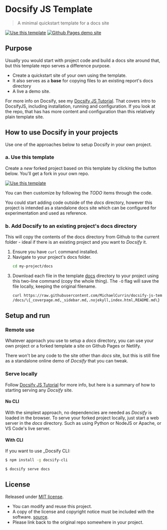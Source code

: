 # Docsify JS Template
> A minimal quickstart template for a docs site

[![Use this template](https://img.shields.io/badge/Use_this_template-green.svg?style=for-the-badge)](https://github.com/MichaelCurrin/docsify-js-template/generate)
[![Github Pages demo site](https://img.shields.io/badge/Github_Pages-Demo_site-blue.svg?style=for-the-badge)](https://michaelcurrin.github.io/docsify-js-template/#/)


## Purpose

<!-- If you are forking this template, this section can be deleted -->

Usually you would start with project code and build a docs site around that, but this template repo serves a difference purpose.

- Create a quickstart site of your own using the template.
- It also serves as a **base** for copying files to an existing report's docs directory
- A live a demo site.

For more info on Docsify, see my [Docsify JS Tutorial]. That covers intro to DocsifyJS, including installation, running and configuration. If you look at the repo, that has has more content and configuration than this relatively plain template site.

[Docsify JS Tutorial]: https://michaelcurrin.github.io/docsify-js-tutorial/#/


## How to use Docsify in your projects 

<!-- If you are forking this template, this section can be deleted -->

Use one of the approaches below to setup Docsify in your own project.

### a. Use this template

Create a _new_ forked project based on this template  by clicking the button below. You'll get a fork in your own repo.

[![Use this template](https://img.shields.io/badge/Use_this_template-green.svg)](https://github.com/MichaelCurrin/docsify-js-template/generate)

You can then customize by following the _TODO_ items through the code.

You could start adding code outside of the _docs_ directory, however this project is intended as a standalone docs site which can be configured for experimentation and used as reference.

### b. Add Docsify to an existing project's docs directory

This will copy the contents of the docs directory from Github to the current folder - ideal if there is an existing project and you want to _Docsify_ it.

1. Ensure you have `curl` command installed.
2. Navigate to your project's docs folder.
    ```sh
    cd my-project/docs
    ```
3. Download each file in the template [docs](/docs) directory to your project using this two-line command (copy the whole thing). The `-O` flag will save the file locally, keeping the original filename.
    ```sh
    curl https://raw.githubusercontent.com/MichaelCurrin/docsify-js-template/master\
    /docs/\{_coverpage.md,_sidebar.md,.nojekyll,index.html,README.md\} -O
    ```


## Setup and run

### Remote use

Whatever approach you use to setup a _docs_ directory, you can use your own project or a forked template a site on Github Pages or Netlify.

There won't be any code to the site other than _docs_ site, but this is still fine as a standalone online demo of _Docsify_ that you can tweak.


### Serve locally

Follow [Docsify JS Tutorial](https://michaelcurrin.github.io/docsify-js-tutorial/#/?id=serve-a-docsify-site-locally) for more info, but here is a summary of how to starting serving any _Docsify_ site.

#### No CLI

With the simplest approach, no dependencies are needed as _Docsify_ is loaded in the browser. To serve your forked project locally, just start a web server in the _docs_ directory. Such as using Python or NodeJS or Apache, or VS Code's live server.

#### With CLI

If you want to use _Docsify CLI:

```sh
$ npm install -g docsify-cli
```

```sh
$ docsify serve docs
```


## License

Released under [MIT license](/LICENSE).

- You can modify and reuse this project.
- A copy of the license and copyright notice must be included with the software. [source](https://choosealicense.com/licenses/#mit).
- Please link back to the original repo somewhere in your project.
